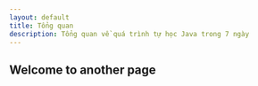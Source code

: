 ```yaml
---
layout: default
title: Tổng quan
description: Tổng quan về quá trình tự học Java trong 7 ngày
---
```


## Welcome to another page